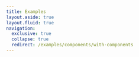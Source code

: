 ```yaml
---
title: Examples
layout.aside: true
layout.fluid: true
navigation:
  exclusive: true
  collapse: true
  redirect: /examples/components/with-components
---
```

